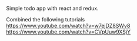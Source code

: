 Simple todo app with react and redux. 

Combined the following tutorials  
https://www.youtube.com/watch?v=w7ejDZ8SWv8  
https://www.youtube.com/watch?v=CVpUuw9XSjY